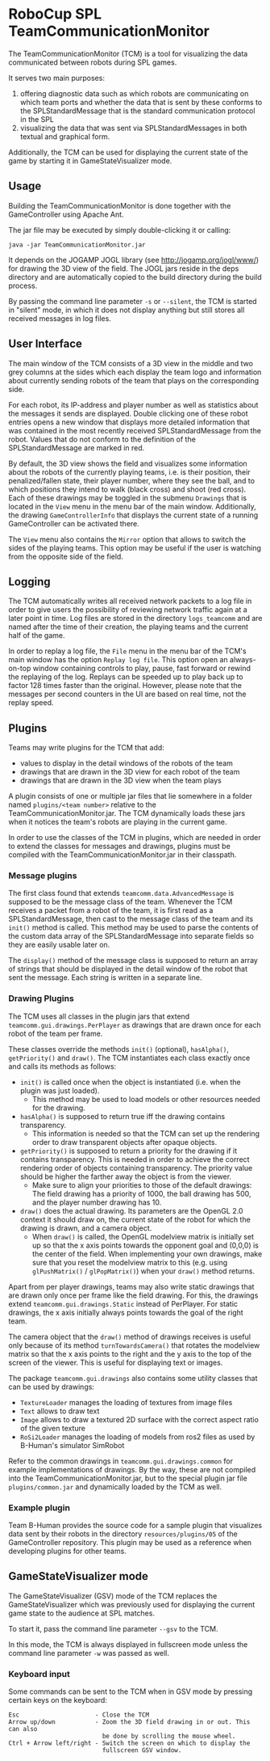 # RoboCup SPL TeamCommunicationMonitor

The TeamCommunicationMonitor (TCM) is a tool for visualizing the data
communicated between robots during SPL games.

It serves two main purposes:

1. offering diagnostic data such as which robots are communicating on which
   team ports and whether the data that is sent by these conforms to the
   SPLStandardMessage that is the standard communication protocol in the SPL
2. visualizing the data that was sent via SPLStandardMessages in both textual
   and graphical form.

Additionally, the TCM can be used for displaying the current state of the game
by starting it in GameStateVisualizer mode.


## Usage

Building the TeamCommunicationMonitor is done together with the GameController
using Apache Ant.

The jar file may be executed by simply double-clicking it or calling:

`java -jar TeamCommunicationMonitor.jar`

It depends on the JOGAMP JOGL library (see http://jogamp.org/jogl/www/) for
drawing the 3D view of the field.
The JOGL jars reside in the deps directory and are automatically copied to the
build directory during the build process.

By passing the command line parameter `-s` or `--silent`, the TCM is started in
"silent" mode, in which it does not display anything but still stores all
received messages in log files.


## User Interface

The main window of the TCM consists of a 3D view in the middle and two grey
columns at the sides which each display the team logo and information about
currently sending robots of the team that plays on the corresponding side.

For each robot, its IP-address and player number as well as statistics about
the messages it sends are displayed. Double clicking one of these robot entries
opens a new window that displays more detailed information that was contained
in the most recently received SPLStandardMessage from the robot.
Values that do not conform to the definition of the SPLStandardMessage are
marked in red.

By default, the 3D view shows the field and visualizes some information about
the robots of the currently playing teams, i.e. is their position, their
penalized/fallen state, their player number, where they see the ball, and to
which positions they intend to walk (black cross) and shoot (red cross).
Each of these drawings may be toggled in the submenu `Drawings` that is located
in the `View` menu in the menu bar of the main window. Additionally, the
drawing `GameControllerInfo` that displays the current state of a running
GameController can be activated there.

The `View` menu also contains the `Mirror` option that allows to switch the
sides of the playing teams. This option may be useful if the user is watching
from the opposite side of the field.


## Logging

The TCM automatically writes all received network packets to a log file in
order to give users the possibility of reviewing network traffic again at a
later point in time.
Log files are stored in the directory `logs_teamcomm` and are named after the
time of their creation, the playing teams and the current half of the game.

In order to replay a log file, the `File` menu in the menu bar of the TCM's main
window has the option `Replay log file`. This option open an always-on-top
window containing controls to play, pause, fast forward or rewind the replaying
of the log. Replays can be speeded up to play back up to factor 128 times faster
than the original. However, please note that the messages per second counters in
the UI are based on real time, not the replay speed.


## Plugins

Teams may write plugins for the TCM that add:

* values to display in the detail windows of the robots of the team
* drawings that are drawn in the 3D view for each robot of the team
* drawings that are drawn in the 3D view when the team plays

A plugin consists of one or multiple jar files that lie somewhere in a folder
named `plugins/<team number>` relative to the TeamCommunicationMonitor.jar.
The TCM dynamically loads these jars when it notices the team's robots are
playing in the current game.

In order to use the classes of the TCM in plugins, which are needed in order to
extend the classes for messages and drawings, plugins must be compiled with the
TeamCommunicationMonitor.jar in their classpath.

### Message plugins
The first class found that extends `teamcomm.data.AdvancedMessage` is supposed
to be the message class of the team. Whenever the TCM receives a packet from a
robot of the team, it is first read as a SPLStandardMessage, then cast to the
message class of the team and its `init()` method is called.
This method may be used to parse the contents of the custom data array of the
SPLStandardMessage into separate fields so they are easily usable later on.

The `display()` method of the message class is supposed to return an array of
strings that should be displayed in the detail window of the robot that sent
the message. Each string is written in a separate line.

### Drawing Plugins
The TCM uses all classes in the plugin jars that extend
`teamcomm.gui.drawings.PerPlayer` as drawings that are drawn once for
each robot of the team per frame.

These classes override the methods `init()` (optional), `hasAlpha()`,
`getPriority()` and `draw()`. The TCM instantiates each class exactly once and
calls its methods as follows:

* `init()` is called once when the object is instantiated (i.e. when the plugin
  was just loaded).
    * This method may be used to load models or other resources needed for the
      drawing.
* `hasAlpha()` is supposed to return true iff the drawing contains transparency.
    * This information is needed so that the TCM can set up the rendering order
      to draw transparent objects after opaque objects.
* `getPriority()` is supposed to return a priority for the drawing if it
  contains transparency. This is needed in order to achieve the correct
  rendering order of objects containing transparency. The priority value should
  be higher the farther away the object is from the viewer.
    * Make sure to align your priorities to those of the default drawings:
      The field drawing has a priority of 1000, the ball drawing has 500, and
      the player number drawing has 10.
* `draw()` does the actual drawing. Its parameters are the OpenGL 2.0 context it
  should draw on, the current state of the robot for which the drawing is drawn,
  and a camera object.
    * When `draw()` is called, the OpenGL modelview matrix is initially set up
      so that the x axis points towards the opponent goal and (0,0,0) is the
      center of the field. When implementing your own drawings, make sure that
      you reset the modelview matrix to this (e.g. using `glPushMatrix()` /
      `glPopMatrix()`) when your `draw()` method returns.

Apart from per player drawings, teams may also write static drawings that are
drawn only once per frame like the field drawing. For this, the drawings extend
`teamcomm.gui.drawings.Static` instead of PerPlayer.
For static drawings, the x axis initially always points towards the goal of the
right team.

The camera object that the `draw()` method of drawings receives is useful only
because of its method `turnTowardsCamera()` that rotates the modelview matrix
so that the x axis points to the right and the y axis to the top of the screen
of the viewer. This is useful for displaying text or images.

The package `teamcomm.gui.drawings` also contains some utility classes that can
be used by drawings:
* `TextureLoader` manages the loading of textures from image files
* `Text` allows to draw text
* `Image` allows to draw a textured 2D surface with the correct aspect ratio of
  the given texture
* `RoSi2Loader` manages the loading of models from ros2 files as used by
  B-Human's simulator SimRobot

Refer to the common drawings in `teamcomm.gui.drawings.common` for example
implementations of drawings. By the way, these are not compiled into the
TeamCommunicationMonitor.jar, but to the special plugin jar file
`plugins/common.jar` and dynamically loaded by the TCM as well.

### Example plugin
Team B-Human provides the source code for a sample plugin that visualizes data
sent by their robots in the directory `resources/plugins/05` of the
GameController repository.
This plugin may be used as a reference when developing plugins for other teams.


## GameStateVisualizer mode
The GameStateVisualizer (GSV) mode of the TCM replaces the GameStateVisualizer which
was previously used for displaying the current game state to the audience at
SPL matches.

To start it, pass the command line parameter `--gsv` to the TCM.

In this mode, the TCM is always displayed in fullscreen mode unless the command
line parameter `-w` was passed as well.

### Keyboard input
Some commands can be sent to the TCM when in GSV mode by pressing certain keys
on the keyboard:

    Esc                     - Close the TCM
    Arrow up/down           - Zoom the 3D field drawing in or out. This can also
                              be done by scrolling the mouse wheel.
    Ctrl + Arrow left/right - Switch the screen on which to display the
                              fullscreen GSV window.
